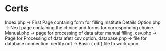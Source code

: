 Certs
=====
Index.php -> First Page containig form for filling Institute Details
Option.php -> Next page containing the choice and forms for corresponding choice.
Manual.php -> page for processing of data after manual filling.
csv.php -> Page for Processing of data afetr csv option.
database.php -> file for database connection.
certify.odt -> Basic (.odt) file to work upon 
